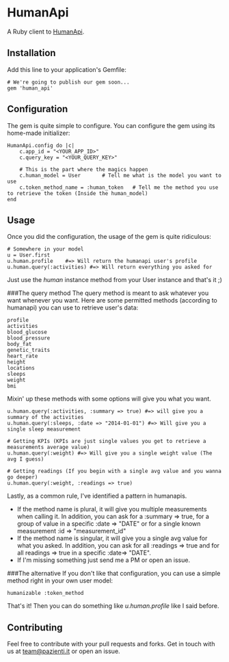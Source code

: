 # HumanApi

A Ruby client to [HumanApi](http://humanapi.co).

## Installation

Add this line to your application's Gemfile:

    # We're going to publish our gem soon...
    gem 'human_api'

## Configuration
The gem is quite simple to configure. You can configure the gem using its home-made initializer:

	HumanApi.config do |c|
		c.app_id = "<YOUR_APP_ID>"
		c.query_key = "<YOUR_QUERY_KEY>"
		
		# This is the part where the magics happen
		c.human_model = User       # Tell me what is the model you want to use
		c.token_method_name = :human_token   # Tell me the method you use to retrieve the token (Inside the human_model)
	end

## Usage
Once you did the configuration, the usage of the gem is quite ridiculous:

	# Somewhere in your model
	u = User.first
	u.human.profile    #=> Will return the humanapi user's profile
	u.human.query(:activities) #=> Will return everything you asked for

Just use the _human_ instance method from your User instance and that's it ;)

###The query method
The query method is meant to ask whatever you want whenever you want. Here are some permitted methods (according to humanapi) you can use to retrieve user's data:

	profile 
	activities
	blood_glucose
	blood_pressure
	body_fat
	genetic_traits
	heart_rate
	height
	locations
	sleeps
	weight
	bmi

Mixin' up these methods with some options will give you what you want. 

	u.human.query(:activities, :summary => true) #=> will give you a summary of the activities
	u.human.query(:sleeps, :date => "2014-01-01") #=> Will give you a single sleep measurement
	
	# Getting KPIs (KPIs are just single values you get to retrieve a measurements average value)
	u.human.query(:weight) #=> Will give you a single weight value (The avg I guess)
	
	# Getting readings (If you begin with a single avg value and you wanna go deeper)
	u.human.query(:weight, :readings => true)
	
Lastly, as a common rule, I've identified a pattern in humanapis. 
- If the method name is plural, it will give you multiple measurements when calling it. In addition, you can ask for a :summary => true, for a group of value in a specific :date => "DATE" or for a single known measurement :id => "measurement_id"
- If the method name is singular, it will give you a single avg value for what you asked. In addition, you can ask for all :readings => true and for all readings => true in a specific :date=> "DATE".
- If I'm missing something just send me a PM or open an issue.
	

###The alternative
If you don't like that configuration, you can use a simple method right in your own user model:

	humanizable :token_method

That's it! Then you can do something like _u.human.profile_ like I said before.

## Contributing
Feel free to contribute with your pull requests and forks. Get in touch with us at team@pazienti.it or open an issue.